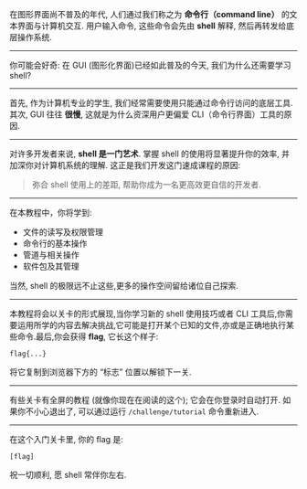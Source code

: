 在图形界面尚不普及的年代, 人们通过我们称之为 **命令行（command line）** 的文本界面与计算机交互. 用户输入命令, 这些命令会先由 **shell** 解释, 然后再转发给底层操作系统.

---

你可能会好奇: 在 GUI (图形化界面)已经如此普及的今天, 我们为什么还需要学习 shell?

---

首先, 作为计算机专业的学生, 我们经常需要使用只能通过命令行访问的底层工具. 其次, GUI 往往 **很慢**, 这就是为什么资深用户更偏爱 CLI（命令行界面）工具的原因.

---

对许多开发者来说, **shell 是一门艺术**. 掌握 shell 的使用将显著提升你的效率, 并加深你对计算机系统的理解. 这正是我们开发这门速成课程的原因:
> 弥合 shell 使用上的差距, 帮助你成为一名更高效更自信的开发者. 

---

在本教程中，你将学到:
* 文件的读写及权限管理
* 命令行的基本操作
* 管道与相关操作
* 软件包及其管理

当然, shell 的极限远不止这些,更多的操作空间留给诸位自己探索.

---

本教程将会以关卡的形式展现,当你学习新的 shell 使用技巧或者 CLI 工具后,你需要运用所学的内容去解决挑战,它可能是打开某个已知的文件,亦或是正确地执行某些命令.最后,你会获得 **flag**, 它长这个样子:

```
flag{...}
```

将它复制到浏览器下方的 “标志” 位置以解锁下一关.

---

有些关卡有全屏的教程 (就像你现在在阅读的这个); 它会在你登录时自动打开. 如果你不小心退出了, 可以通过运行 `/challenge/tutorial` 命令重新进入.

---

在这个入门关卡里, 你的 flag 是:

```
[flag]
```

祝一切顺利, 愿 shell 常伴你左右.